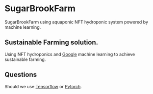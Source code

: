 # SugarBrookFarm

SugarBrookFarm using aquaponic NFT hydroponic system powered by machine learning.

## Sustainable Farming solution.
Using NFT hydroponics and [Google](https://rb.gy/cwnbxv) machine learning to achieve sustainable farming.

## Questions
Should we use [Tensorflow](https://www.tensorflow.org/) or [Pytorch](https://www.tensorflow.org/).
